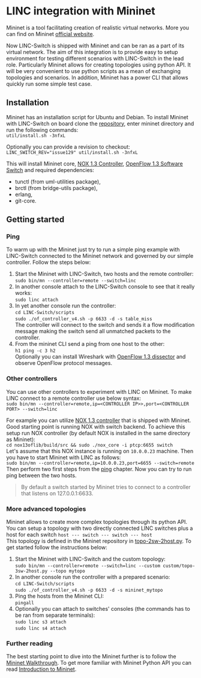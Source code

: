 LINC integration with Mininet
=============================

Mininet is a tool facilitating creation of realistic virtual networks. More you can find on Mininet [official website](http://mininet.org/).

Now LINC-Switch is shipped with Mininet and can be ran as a part of its virtual network. The aim of this integration is to provide easy to setup environment for testing different scenarios with LINC-Switch in the lead role. Particularly Mininet allows for creating topologies using python API. It will be very convenient to use python scripts as a mean of exchanging topologies and scenarios. In addition, Mininet has a power CLI that allows quickly run some simple test case.

Installation
------------

Mininet has an installation script for Ubuntu and Debian. To install Mininet with LINC-Switch on board clone the [repository](https://github.com/FlowForwarding/mininet), enter mininet directory and run the following commands:  
`util/install.sh -3nfxL`

Optionally you can provide a revision to checkout:  
`LINC_SWITCH_REV="issue129" util/install.sh -3nfxL`

This will install Mininet core, [NOX 1.3 Controller](https://github.com/CPqD/nox13oflib), [OpenFlow 1.3 Software Switch](https://github.com/CPqD/ofsoftswitch13) and required dependencies:
* tunctl (from uml-utilities package),
* brctl (from bridge-utils package),
* erlang,
* git-core.

Getting started
---------------

### Ping ###
To warm up with the Mininet just try to run a simple ping example with LINC-Switch connected to the Mininet network and governed by our simple controller. Follow the steps below:

1. Start the Mininet with LINC-Switch, two hosts and the remote controller:  
`sudo bin/mn --controller=remote --switch=linc`
1. In another console attach to the LINC-Switch console to see that it really works:  
`sudo linc attach`
1. In yet another console run the controller:  
`cd LINC-Switch/scripts`      
`sudo ./of_controller_v4.sh -p 6633 -d -s table_miss`  
The controller will connect to the switch and sends it a flow modification message making the switch send all unmatched packets to the controller.
1. From the mininet CLI send a ping from one host to the other:  
`h1 ping -c 3 h2`  
Optionally you can install Wireshark with [OpenFlow 1.3 dissector](https://github.com/CPqD/ofdissector) and observe OpenFlow protocol messages.

### Other controllers ###
You can use other controllers to experiment with LINC on Mininet. To make LINC connect to a remote controller use below syntax:  
`sudo bin/mn --controller=remote,ip=<CONTROLLER IP>>,port=<CONTROLLER PORT> --switch=linc`

For example you can utilize [NOX 1.3 controller](https://github.com/CPqD/nox13oflib) that is shipped with Mininet.
Good starting point is running NOX with switch backend. To achieve this setup run NOX controller (by default NOX is installed in the same directory as Mininet):  
`cd nox13oflib/build/src && sudo ./nox_core -i ptcp:6655 switch`  
Let's assume that this NOX instance is running on `10.0.0.23` machine. Then you have to start Mininet with LINC as follows:  
`sudo bin/mn --controller=remote,ip=10.0.0.23,port=6655 --switch=remote`  
Then perform two first steps from the [ping](#ping) chapter. Now you can try to run ping between the two hosts.

> By default a switch started by Mininet tries to connect to a controller that listens on 127.0.0.1:6633.

### More advanced topologies ###
Mininet allows to create more complex topologies through its python API. You can setup a topology with two directly connected LINC switches plus a host for each switch
`host --- switch --- switch --- host`  
This topology is defined in the Mininet repository in [topo-2sw-2host.py](https://github.com/mininet/mininet/blob/master/custom/topo-2sw-2host.py). To get started follow the  instructions below:

1. Start the Mininet with LINC-Switch and the custom topology:  
`sudo bin/mn --controller=remote --switch=linc --custom custom/topo-3sw-2host.py --topo mytopo`
1. In another console run the controller with a prepared scenario:  
`cd LINC-Switch/scripts`      
`sudo ./of_controller_v4.sh -p 6633 -d -s mininet_mytopo`  
3. Ping the hosts from the Mininet CLI:  
`pingall`  
4. Optionally you can attach to switches' consoles (the commands has to be ran from separate terminals):  
`sudo linc s3 attach`  
`sudo linc s4 attach`

### Further reading ###
The best starting point to dive into the Mininet further is to follow the [Mininet Walkthrough](http://mininet.org/walkthrough/).
To get more familiar with Mininet Python API you can read [Introduction to Mininet](https://github.com/mininet/mininet/wiki/Introduction-to-Mininet).
